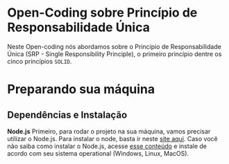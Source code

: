 # Open-Coding sobre Princípio de Responsabilidade Única

Neste Open-coding nós abordamos sobre o Princípio de Responsabilidade Única (SRP - Single Responsibility Principle), o primeiro princípio dentre os cinco princípios `SOLID`.

# Preparando sua máquina

## Dependências e Instalação

**Node.js**
Primeiro, para rodar o projeto na sua máquina, vamos precisar utilizar o Node.js. Para instalar o node, basta ir neste [site aqui](https://nodejs.org/en). Caso você não saiba como instalar o Node.js, acesse [esse conteúdo](https://www.alura.com.br/artigos/como-instalar-node-js-windows-linux-macos?utm_term=&utm_campaign=%5BSearch%5D+%5BPerformance%5D+-+Dynamic+Search+Ads+-+Artigos+e+Conte%C3%BAdos&utm_source=adwords&utm_medium=ppc&hsa_acc=7964138385&hsa_cam=11384329873&hsa_grp=111087461203&hsa_ad=687448474447&hsa_src=s&hsa_tgt=aud-527303763294:dsa-2276348409543&hsa_kw=&hsa_mt=&hsa_net=adwords&hsa_ver=3&gad_source=2&gclid=Cj0KCQiAz8GuBhCxARIsAOpzk8zVvzeTv3NsGA8_-Wm4cxUL2KAHY9VNJIc4YJBQx39r3qC79C8Jh_4aAsTjEALw_wcB) e instale de acordo com seu sistema operational (Windows, Linux, MacOS).